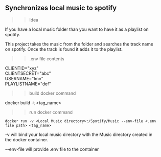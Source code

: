 ## Synchronizes local music to spotify

>> Idea

If you have a local music folder than you want to have it as a playlist on spotify.

This project takes the music from the folder and searches the track name on spotify.
Once the track is found it adds it to the playlist.


>> .env file contents

CLIENTID="xyz" \
CLIENTSECRET="abc" \
USERNAME="lmn" \
PLAYLISTNAME="def"

>> build docker command

docker build -t <tag_name> <path to Dockerfile>

>> run docker command

````
docker run -v <Local Music directory>:/Spotify/Music --env-file <.env file path> <tag_name>
````

-v will bind your local music directory with the Music directory created in the docker container.

--env-file will provide .env file to the container